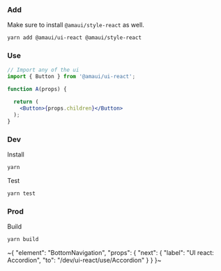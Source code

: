 
### Add

Make sure to install `@amaui/style-react` as well.

```bash
yarn add @amaui/ui-react @amaui/style-react
```

### Use

```jsx
// Import any of the ui
import { Button } from '@amaui/ui-react';

function A(props) {

  return (
    <Button>{props.children}</Button>
  );
}
```

### Dev

Install

```bash
yarn
```

Test

```bash
yarn test
```

### Prod

Build

```bash
yarn build
```

~{
  "element": "BottomNavigation",
  "props": {
    "next": {
      "label": "UI react: Accordion",
      "to": "/dev/ui-react/use/Accordion"
    }
  }
}~
